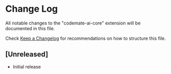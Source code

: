 # Change Log

All notable changes to the "codemate-ai-core" extension will be documented in this file.

Check [Keep a Changelog](http://keepachangelog.com/) for recommendations on how to structure this file.

## [Unreleased]

- Initial release